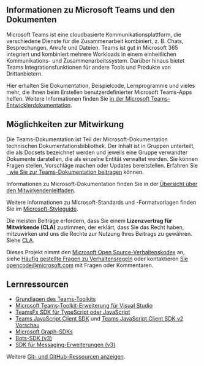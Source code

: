 ## <a name="about-microsoft-teams-and-the-docs"></a>Informationen zu Microsoft Teams und den Dokumenten

Microsoft Teams ist eine cloudbasierte Kommunikationsplattform, die verschiedene Dienste für die Zusammenarbeit kombiniert, z. B. Chats, Besprechungen, Anrufe und Dateien. Teams ist gut in Microsoft 365 integriert und kombiniert mehrere Workloads in einem einheitlichen Kommunikations- und Zusammenarbeitssystem. Darüber hinaus bietet Teams Integrationsfunktionen für andere Tools und Produkte von Drittanbietern.

Hier erhalten Sie Dokumentation, Beispielcode, Lernprogramme und vieles mehr, die Ihnen beim Erstellen benutzerdefinierter Microsoft Teams-Apps helfen. Weitere Informationen finden Sie [in der Microsoft Teams-Entwicklerdokumentation](https://learn.microsoft.com/microsoftteams/platform/mstdd-landing/).

## <a name="how-to-contribute"></a>Möglichkeiten zur Mitwirkung

Die Teams-Dokumentation ist Teil der Microsoft-Dokumentation technischen Dokumentationsbibliothek. Der Inhalt ist in Gruppen unterteilt, die als Docsets bezeichnet werden und jeweils eine Gruppe verwandter Dokumente darstellen, die als einzelne Entität verwaltet werden. Sie können Fragen stellen, Vorschläge machen oder Updates bereitstellen. Erfahren Sie [, wie Sie zur Teams-Dokumentation beitragen](https://learn.microsoft.com/microsoftteams/platform/resources/teams-contributor-reference/) können.

Informationen zu Microsoft-Dokumentation finden Sie in der [Übersicht über den Mitwirkendenleitfaden](https://learn.microsoft.com/contribute/).

Weitere Informationen zu Microsoft-Standards und -Formatvorlagen finden Sie im [Microsoft-Styleguide](https://learn.microsoft.com/style-guide/welcome/).

Die meisten Beiträge erfordern, dass Sie einem **Lizenzvertrag für Mitwirkende (CLA)** zustimmen, der erklärt, dass Sie das Recht haben, mitzuwirken und uns die Rechte zur Nutzung Ihres Beitrags zu gewähren. Siehe [CLA](https://cla.microsoft.com/).

Dieses Projekt nimmt den [Microsoft Open Source-Verhaltenskodex](https://opensource.microsoft.com/codeofconduct/) an, siehe [Häufig gestellte Fragen zu Verhaltensregeln](https://opensource.microsoft.com/codeofconduct/faq/) oder kontaktieren [Sie opencode@microsoft.com](mailto:opencode@microsoft.com) mit Fragen oder Kommentaren.

## <a name="learning-resources"></a>Lernressourcen

* [Grundlagen des Teams-Toolkits](https://learn.microsoft.com/microsoftteams/platform/toolkit/teams-toolkit-fundamentals/)
* [Microsoft Teams-Toolkit-Erweiterung für Visual Studio](https://learn.microsoft.com/microsoftteams/platform/toolkit/visual-studio-overview/)
* [TeamsFx SDK für TypeScript oder JavaScript](https://learn.microsoft.com/microsoftteams/platform/toolkit/teamsfx-sdk/)
* [Teams JavaScript Client SDK](https://learn.microsoft.com/microsoftteams/platform/tabs/how-to/using-teams-client-sdk/) und [Teams JavaScript Client SDK v2 Vorschau](https://learn.microsoft.com/microsoftteams/platform/m365-apps/using-teams-client-sdk-preview?tabs=manifest-teams-toolkit%2Cjavascript/)
* [Microsoft Graph-SDKs](https://learn.microsoft.com/graph/sdks/sdks-overview/)
* [Bots-SDK (v3)](https://learn.microsoft.com/microsoftteams/platform/resources/bot-v3/bots-overview/)
* [SDK für Messaging-Erweiterungen (v3)](https://learn.microsoft.com/microsoftteams/platform/resources/messaging-extension-v3/messaging-extensions-overview/)

Weitere [Git- und GitHub-Ressourcen anzeigen](https://learn.microsoft.com/contribute/additional-resources).
